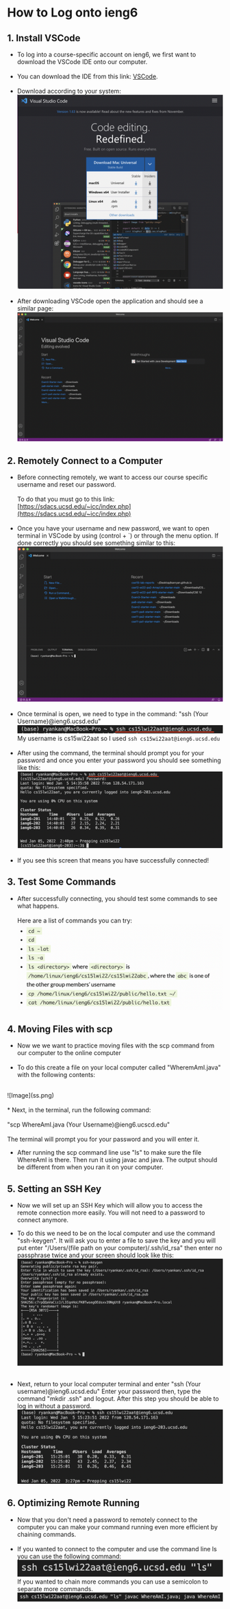 # How to Log onto ieng6
## 1. Install VSCode
* To log into a course-specific account on ieng6, we first want to download the VSCode IDE onto our computer. <br><br>
 * You can download the IDE from this link: [VSCode](https://code.visualstudio.com/).<br><br>
* Download according to your system: 
![Image](vscode1.png)<br><br>
* After downloading VSCode open the application and should see a similar page:
![Image](vscode2.png)

## 2. Remotely Connect to a Computer
* Before connecting remotely, we want to access our course specific username and reset our password. <br><br>
To do that you must go to this link: 
[https://sdacs.ucsd.edu/~icc/index.php](https://sdacs.ucsd.edu/~icc/index.php)
<br><br>
* Once you have your username and new password, we want to open terminal in VSCode by using (control + `) or through  the menu option. If done correctly you should see something similar to this: ![Image](1.png)
<br><br>
* Once terminal is open, we need to  type in the command:
"ssh (Your Username)@ieng6.ucsd.edu"
![Image](2.png)
My username is cs15wi22aat so I used `ssh cs15wi22aat@ieng6.ucsd.edu`
<br><br>
* After using the command, the terminal should prompt you for your password and once you enter your password you should see something like this:
![Image](3.png)
<br><br>
* If you see this screen that means you have successfully connected!

## 3. Test Some Commands
* After successfully connecting, you should test some commands to see what happens. 
<br><br>
Here are a list of commands you can try:
![Image](4.png)

## 4. Moving Files with scp
* Now we we want to practice moving files with the scp command from our computer to the online computer
<br><br>
* To do this create a file on your local computer called "WheremAmI.java" with the following contents:
<br>
![Image](ss.png)
<br><br>
* Next, in the terminal, run the following command:
<br>
<br> "scp WhereAmI.java (Your Username)@ieng6.ucscd.edu"
<br>
<br>
The terminal will prompt you for your password and you will enter it.

* After running the scp command line use "ls" to make sure the file WhereAmI is there. Then run it using javac and java. The output should be different from when you ran it on your computer.

## 5. Setting an SSH Key
* Now we will set up an SSH Key which will allow you to access the remote connection more easily. You will not need to a password to connect anymore.

* To do this we need to be on the local computer and use the command "ssh-keygen". It will ask you to enter a file to save the key and you will put enter "/Users/(file path on your computer)/.ssh/id_rsa" then enter no passphrase twice and your screen should look like this: 
![Image](s.png)
<br><br>
* Next, return to your local computer terminal and enter "ssh (Your username)@ieng6.ucsd.edu"
Enter your password then, type the command "mkdir .ssh" and logout. After this step you should be able to log in without a password.
![Image](7.png)

## 6. Optimizing Remote Running
* Now that you don't need a password to remotely connect to the computer you can make your command running even more efficient by chaining commands.
<br><br>
* If you wanted to connect to the computer and use the command line ls you can use the following command: ![Image](sss.png)
If you wanted to chain more commands you can use a semicolon to separate more commands.
![Image](11.png)